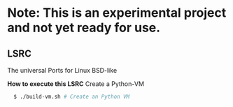 # Note: This is an experimental project and not yet ready for use.
## LSRC
The universal Ports for Linux BSD-like

**How to execute this LSRC**
Create a Python-VM
```bash
  $ ./build-vm.sh # Create an Python VM
```



